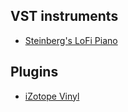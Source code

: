 ## VST instruments

- [Steinberg's LoFi Piano](https://www.steinberg.net/vst-instruments/lofi-piano/)

## Plugins

- [iZotope Vinyl](https://www.izotope.com/en/products/vinyl.html)
